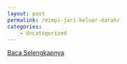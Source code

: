 ```yaml
---
layout: post
permalink: /mimpi-jari-keluar-darah/
categories:
    - Uncategorized
---
```


[Baca Selengkapnya](/08)